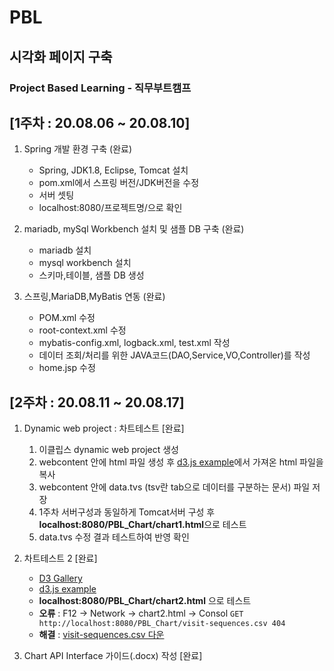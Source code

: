 # PBL
## 시각화 페이지 구축
### Project Based Learning - 직무부트캠프 

[1주차 : 20.08.06 ~ 20.08.10]
---
1. Spring 개발 환경 구축 (완료)
	- Spring, JDK1.8, Eclipse, Tomcat 설치 
	- pom.xml에서 스프링 버전/JDK버전을 수정
	- 서버 셋팅 
	- localhost:8080/프로젝트명/으로 확인

2. mariadb, mySql Workbench 설치 및 샘플 DB 구축 (완료)
	- mariadb 설치
	- mysql workbench 설치
	- 스키마,테이블, 샘플 DB 생성

3. 스프링,MariaDB,MyBatis 연동  (완료)
	- POM.xml 수정
	- root-context.xml 수정
	- mybatis-config.xml, logback.xml, test.xml 작성
	- 데이터 조회/처리를 위한 JAVA코드(DAO,Service,VO,Controller)를 작성
	- home.jsp 수정

[2주차 : 20.08.11 ~ 20.08.17]
---
1. Dynamic web project : 차트테스트 [완료]
	1. 이클립스 dynamic web project 생성
	2. webcontent 안에 html 파일 생성 후 [d3.js example](http://bl.ocks.org/caged/6476579)에서 가져온 html 파일을 복사
	3. webcontent 안에 data.tvs (tsv란 tab으로 데이터를 구분하는 문서) 파일 저장
	4. 1주차 서버구성과 동일하게 Tomcat서버 구성 후 **localhost:8080/PBL_Chart/chart1.html**으로 테스트
	5. data.tvs 수정 결과 테스트하여 반영 확인

2. 차트테스트 2 [완료]
	- [D3 Gallery](https://github.com/d3/d3/wiki/Gallery)
	- [d3.js example](https://bl.ocks.org/kerryrodden/766f8f6d31f645c39f488a0befa1e3c8)
	<!--이것은 주석 : code강조는 (키보드 숫자 1왼쪽 ` 사용)-->
	<!--이것은 주석 : link는 []() 사이 띄어쓰기x -->
	- **localhost:8080/PBL_Chart/chart2.html** 으로 테스트
	- **오류** : F12 -> Network -> chart2.html -> Consol  `GET http://localhost:8080/PBL_Chart/visit-sequences.csv 404`
	- **해결** : [visit-sequences.csv 다운](https://gist.github.com/kerryrodden/7090426#file-visit-sequences-csv)

3. Chart API Interface 가이드(.docx) 작성 [완료]